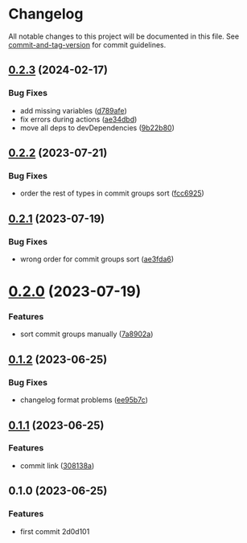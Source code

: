 # Changelog

All notable changes to this project will be documented in this file. See [commit-and-tag-version](https://github.com/absolute-version/commit-and-tag-version) for commit guidelines.

## [0.2.3](https://github.com/Clarkkkk/conventional-changelog-aaron-preset/compare/v0.2.2...v0.2.3) (2024-02-17)


### Bug Fixes

* add missing variables ([d789afe](https://github.com/Clarkkkk/conventional-changelog-aaron-preset/commit/d789afe5c801c5c7bb556540702a6f6164788b02))
* fix errors during actions ([ae34dbd](https://github.com/Clarkkkk/conventional-changelog-aaron-preset/commit/ae34dbd06c2e39739f484245a9c3918133d4d77d))
* move all deps to devDependencies ([9b22b80](https://github.com/Clarkkkk/conventional-changelog-aaron-preset/commit/9b22b806bf7aa44da6cde9a84c44e9add48fdb5d))



## [0.2.2](https://github.com/Clarkkkk/conventional-changelog-aaron-preset/compare/v0.2.1...v0.2.2) (2023-07-21)


### Bug Fixes

* order the rest of types in commit groups sort ([fcc6925](https://github.com/Clarkkkk/conventional-changelog-aaron-preset/commit/fcc69251062148ba3cd7641c5ab57f54731dd580))



## [0.2.1](https://github.com/Clarkkkk/conventional-changelog-aaron-preset/compare/v0.2.0...v0.2.1) (2023-07-19)


### Bug Fixes

* wrong order for commit groups sort ([ae3fda6](https://github.com/Clarkkkk/conventional-changelog-aaron-preset/commit/ae3fda63f55d98361d4d26875a37e018d23e5af2))



# [0.2.0](https://github.com/Clarkkkk/conventional-changelog-aaron-preset/compare/v0.1.2...v0.2.0) (2023-07-19)


### Features

* sort commit groups manually ([7a8902a](https://github.com/Clarkkkk/conventional-changelog-aaron-preset/commit/7a8902a5e89aecada8d441b9a51f379e5a3ee760))



## [0.1.2](https://github.com/Clarkkkk/conventional-changelog-aaron-preset/compare/v0.1.1...v0.1.2) (2023-06-25)


### Bug Fixes

* changelog format problems ([ee95b7c](https://github.com/Clarkkkk/conventional-changelog-aaron-preset/commit/ee95b7cd4e434740556b76989dec1041602b126e))

## [0.1.1](https://github.com/Clarkkkk/conventional-changelog-aaron-preset/compare/v0.1.0...v0.1.1) (2023-06-25)


### Features

* commit link ([308138a](https://github.com/Clarkkkk/conventional-changelog-aaron-preset/commit/308138a9dde911f7864855543c1bc9307f1c9a24))

## 0.1.0 (2023-06-25)


### Features

* first commit 2d0d101
